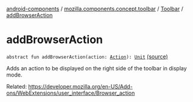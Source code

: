 [android-components](../../index.md) / [mozilla.components.concept.toolbar](../index.md) / [Toolbar](index.md) / [addBrowserAction](./add-browser-action.md)

# addBrowserAction

`abstract fun addBrowserAction(action: `[`Action`](-action/index.md)`): `[`Unit`](https://kotlinlang.org/api/latest/jvm/stdlib/kotlin/-unit/index.html) [(source)](https://github.com/mozilla-mobile/android-components/blob/master/components/concept/toolbar/src/main/java/mozilla/components/concept/toolbar/Toolbar.kt#L100)

Adds an action to be displayed on the right side of the toolbar in display mode.

Related:
https://developer.mozilla.org/en-US/Add-ons/WebExtensions/user_interface/Browser_action

